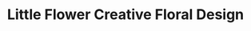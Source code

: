 ---
title: "Little Flower Creative Floral Design"
url: /havertown/little-flower-creative-floral-design/
shop: florist
---